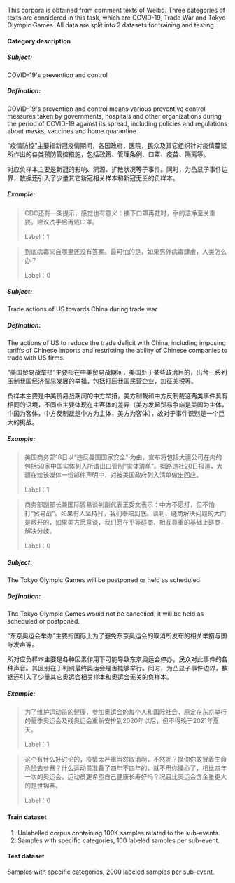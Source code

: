 This corpora is obtained from comment texts of Weibo. Three categories of texts are considered in this task, which are COVID-19, Trade War and Tokyo Olympic Games. All data are split into 2 datasets for training and testing. 

#### Category description

##### Subject:

COVID-19's prevention and control

##### Defination:

COVID-19's prevention and control means various preventive control measures taken by governments, hospitals and other organizations during the period of COVID-19 against its spread, including policies and regulations about masks, vaccines and home quarantine.

“疫情防控”主要指新冠疫情期间，各国政府，医院，民众及其它组织针对疫情蔓延所作出的各类预防管控措施，包括政策、管理条例、口罩、疫苗、隔离等。

对应负样本主要是新冠的影响、溯源、扩散状况等子事件。同时，为凸显子事件边界，数据还引入了少量其它新冠相关样本和新冠无关的负样本。 

##### Example:

> CDC还有一条提示，感觉也有意义：摘下口罩再戴时，手的洁净至关重要。建议洗手后再戴口罩。
>
> Label：1

> 到底病毒来自哪里还没有答案。最可怕的是，如果另外病毒肆虐，人类怎么办？
>
> Label：0 

##### Subject:

Trade actions of US towards China during trade war

##### Defination:

The actions of US to reduce the trade deficit with China, including imposing tariffs of Chinese imports and restricting the ability of Chinese companies to trade with US firms.

“美国贸易战举措”主要指在中美贸易战期间，美国处于某些政治目的，出台一系列压制我国经济贸易发展的举措，包括打压我国民营企业，加征关税等。

负样本主要是中美贸易战期间的中方举措，美方制裁和中方反制裁这两类事件具有相同的语境，不同点主要体现在主客体的差异（美方发起贸易争端是美国为主体，中国为客体，中方反制裁是中方为主体，美方为客体），故对于事件识别是一个巨大的挑战。 

##### Example:

> 美国商务部18日以“违反美国国家安全” 为由，宣布将包括大疆公司在内的包括59家中国实体列入所谓出口管制“实体清单”。据路透社20日报道，大疆在给该媒体一份邮件声明中，对被美国政府列入清单做出回应。
>
> Label：1

> 商务部副部长兼国际贸易谈判副代表王受文表示：中方不愿打，但不怕打“贸易战”。如果有人坚持打，我们奉陪到底。谈判、磋商解决问题的大门是敞开的，如果美方愿意谈，我们愿在平等磋商、相互尊重的基础上磋商，解决分歧。
>
> Label：0 

##### Subject:

The Tokyo Olympic Games will be postponed or held as scheduled

##### Defination:

The Tokyo Olympic Games would not be cancelled, it will be held as scheduled or postponed.

“东京奥运会举办”主要指国际上为了避免东京奥运会的取消所发布的相关举措与国际发声等。

所对应负样本主要是各种因素作用下可能导致东京奥运会停办，民众对此事件的各种声音。其区别在于判别最终奥运会是否能够举行。同时，为凸显子事件边界，数据还引入了少量其它奥运会相关样本和奥运会无关的负样本。 

##### Example:

> 为了维护运动员的健康，参加奥运会的每个人和国际社会，原定在东京举行的夏季奥运会及残奥运会重新安排到2020年以后，但不得晚于2021年夏天。 
>
> Label：1

> 这个有什么好讨论的，疫情太严重当然取消啊，不然呢？换你你敢冒着生命危险去参赛？什么运动员准备了四年不四年的，就不用你操心了，相比四年一次的奥运会，运动员更希望自己健康长寿好吗？况且比奥运会含金量更大的是世锦赛。
>
> Label：0 

#### Train dataset

1. Unlabelled corpus containing 100K samples related to the sub-events.
2. Samples with specific categories, 100 labeled samples per sub-event.

#### Test dataset

Samples with specific categories, 2000 labeled samples per sub-event.